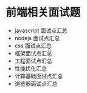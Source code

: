 # 前端相关面试题

- javascript 面试点汇总
- nodejs 面试点汇总
- css 面试点汇总
- 框架面试点汇总
- 工程面试点汇总
- 性能优化汇总
- 计算基础面试点汇总
- 浏览器面试点汇总
